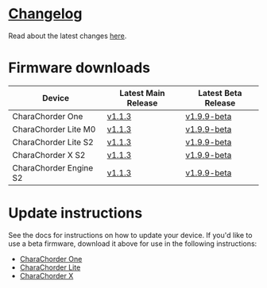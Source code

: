 # [Changelog](CHANGELOG.md)

Read about the latest changes [here](CHANGELOG.md).

# Firmware downloads

| Device | Latest Main Release | Latest Beta Release|
| ----------- | ----------- | ----------- |
| CharaChorder One | [v1.1.3](https://github.com/CharaChorder/CCOS-firmware/raw/main/CharaChorder_One/M0/Main/CCOS_One_M0_v1.1.3/CURRENT.UF2) | [v1.9.9-beta](https://github.com/CharaChorder/CCOS-firmware/raw/main/CharaChorder_One/M0/Beta/CCOS_One_M0_v1.9.9-beta/CURRENT.UF2) |
| CharaChorder Lite M0 | [v1.1.3](https://github.com/CharaChorder/CCOS-firmware/raw/main/CharaChorder_Lite/M0/Main/CCOS_Lite_M0_v1.1.3/CURRENT.UF2) | [v1.9.9-beta](https://github.com/CharaChorder/CCOS-firmware/raw/main/CharaChorder_Lite/M0/Beta/CCOS_Lite_M0_v1.9.9-beta/CURRENT.UF2) |
| CharaChorder Lite S2 | [v1.1.3](https://github.com/CharaChorder/CCOS-firmware/raw/main/CharaChorder_Lite/S2/Main/CCOS_Lite_S2_v1.1.3/CURRENT.UF2) | [v1.9.9-beta](https://github.com/CharaChorder/CCOS-firmware/raw/main/CharaChorder_Lite/S2/Beta/CCOS_Lite_S2_v1.9.9-beta/CURRENT.UF2) |
| CharaChorder X S2 | [v1.1.3](https://github.com/CharaChorder/CCOS-firmware/raw/main/CharaChorder_X/S2/Main/CCOS_X_S2_v1.1.3/CURRENT.UF2) | [v1.9.9-beta](https://github.com/CharaChorder/CCOS-firmware/raw/main/CharaChorder_X/S2/Beta/CCOS_X_S2_v1.9.9-beta/CURRENT.UF2) |
| CharaChorder Engine S2 | [v1.1.3](https://github.com/CharaChorder/CCOS-firmware/raw/main/CharaChorder_Engine/S2/Main/CCOS_Engine_S2_v1.1.3/CURRENT.UF2) | [v1.9.9-beta](https://github.com/CharaChorder/CCOS-firmware/raw/main/CharaChorder_Engine/S2/Beta/CCOS_Engine_S2_v1.9.9-beta/CURRENT.UF2) |

# Update instructions

See the docs for instructions on how to update your device.  If you'd like to use a beta firmware, download it above for use in the following instructions:

- [CharaChorder One](https://docs.charachorder.com/CharaChorder%20One.html#updating-the-firmware)
- [CharaChorder Lite](https://docs.charachorder.com/CharaChorder_Lite.html#updating-the-firmware)
- [CharaChorder X](https://docs.charachorder.com/CharaChorder%20X.html#updating-the-firmware)